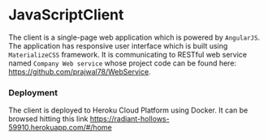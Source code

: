 # JavaScriptClient

The client is a single-page web application which is powered by ```AngularJS```. The application has responsive user interface which is built using ```MaterializeCSS``` framework. It is communicating to RESTful web service named ```Company Web service``` whose project code can be found here: https://github.com/prajwal78/WebService. 
   
### Deployment
   
   The client is deployed to Heroku Cloud Platform using Docker. It can be browsed hitting this link https://radiant-hollows-59910.herokuapp.com/#/home
    
    
